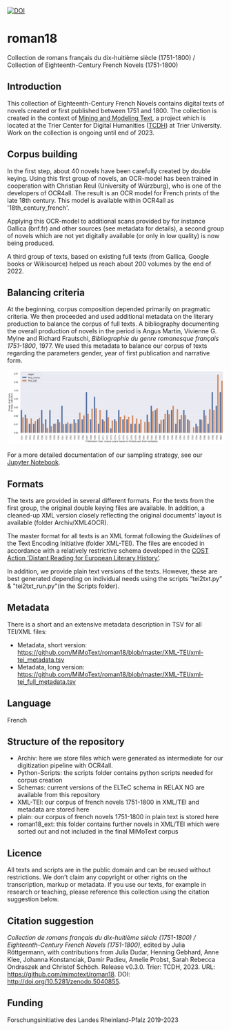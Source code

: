 [![DOI](https://zenodo.org/badge/DOI/10.5281/zenodo.5040855.svg)](https://doi.org/10.5281/zenodo.5040855)

# roman18
Collection de romans français du dix-huitième siècle (1751-1800) / Collection of Eighteenth-Century French Novels (1751-1800)

## Introduction

This collection of Eighteenth-Century French Novels contains digital texts of novels created or first published between 1751 and 1800. The collection is created in the context of [Mining and Modeling Text](https://www.mimotext.uni-trier.de/en), a project which is located at the Trier Center for Digital Humanities ([TCDH](https://tcdh.uni-trier.de/en)) at Trier University. Work on the collection is ongoing until end of 2023.

## Corpus building

In the first step, about 40 novels have been carefully created by double keying. Using this first group of novels, an OCR-model has been trained in cooperation with Christian Reul (University of Würzburg), who is one of the developers of OCR4all. The result is an OCR model for French prints of the late 18th century. This model is available within OCR4all as '18th_century_french'.

Applying this OCR-model to additional scans provided by for instance Gallica (bnf.fr) and other sources (see metadata for details), a second group of novels which are not yet digitally available (or only in low quality) is now being produced.

A third group of texts, based on existing full texts (from Gallica, Google books or Wikisource) helped us reach about 200 volumes by the end of 2022.

## Balancing criteria
At the beginning, corpus composition depended primarily on pragmatic criteria. We then proceeded and used additional metadata on the literary production to balance the corpus of full texts. A bibliography documenting the overall production of novels in the period is Angus Martin, Vivienne G. Mylne and Richard Frautschi, *Bibliographie du genre romanesque français 1751-1800*, 1977. We used this metadata to balance our corpus of texts regarding the parameters gender, year of first publication and narrative form. 

![Balancing of the collection](https://raw.githubusercontent.com/MiMoText/balance_novels/main/img/corpus_vs_literary_production.png "First edition year in corpus and in overall literary production")

For a more detailed documentation of our sampling strategy, see our [Jupyter Notebook](https://github.com/MiMoText/balance_novels/blob/main/balance_analysis_newStructure.ipynb).

## Formats

The texts are provided in several different formats. For the texts from the first group, the original double keying files are available. In addition, a cleaned-up XML version closely reflecting the original documents’ layout is available (folder Archiv/XML4OCR).

The master format for all texts is an XML format following the *Guidelines* of the Text Encoding Initiative (folder XML-TEI). The files are encoded in accordance with a relatively restrictive schema developed in the [COST Action ‘Distant Reading for European Literary History’](https://www.distant-reading.net/).

In addition, we provide plain text versions of the texts. However, these are best generated depending on individual needs using the scripts “tei2txt.py” & "tei2txt_run.py"(in the Scripts folder). 

## Metadata 
There is a short and an extensive metadata description in TSV for all TEI/XML files: 
* Metadata, short version: https://github.com/MiMoText/roman18/blob/master/XML-TEI/xml-tei_metadata.tsv
* Metadata, long version: https://github.com/MiMoText/roman18/blob/master/XML-TEI/xml-tei_full_metadata.tsv

## Language 
French

## Structure of the repository
* Archiv: here we store files which were generated as intermediate for our digitization pipeline with OCR4all. 
* Python-Scripts: the scripts folder contains python scripts needed for corpus creation 
* Schemas: current versions of the ELTeC schema in RELAX NG are available from this repository
* XML-TEI: our corpus of french novels 1751-1800 in XML/TEI and metadata are stored here
* plain:  our corpus of french novels 1751-1800 in plain text is stored here
* roman18_ext: this folder contains further novels in XML/TEI which were sorted out and not included in the final MiMoText corpus

## Licence

All texts and scripts are in the public domain and can be reused without restrictions. We don’t claim any copyright or other rights on the transcription, markup or metadata. If you use our texts, for example in research or teaching, please reference this collection using the citation suggestion below.

## Citation suggestion

*Collection de romans français du dix-huitième siècle (1751-1800) / Eighteenth-Century French Novels (1751-1800)*, edited by Julia Röttgermann, with contributions from Julia Dudar, Henning Gebhard, Anne Klee, Johanna Konstanciak, Damir Padieu, Amelie Probst, Sarah Rebecca Ondraszek and Christof Schöch. Release v0.3.0. Trier: TCDH, 2023. URL: https://github.com/mimotext/roman18. DOI: http://doi.org/10.5281/zenodo.5040855.

## Funding 

Forschungsinitiative des Landes Rheinland-Pfalz 2019-2023
